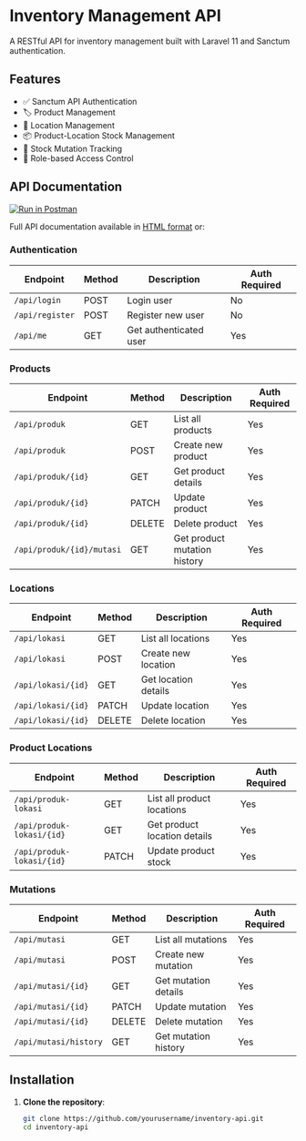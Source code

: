 # Inventory Management API

A RESTful API for inventory management built with Laravel 11 and Sanctum authentication.

## Features

- ✅ Sanctum API Authentication
- 🏷️ Product Management
- 📍 Location Management
- 📦 Product-Location Stock Management
- 🔄 Stock Mutation Tracking
- 🔐 Role-based Access Control

## API Documentation

[![Run in Postman](https://run.pstmn.io/button.svg)](https://god.gw.postman.com/run-collection/YOUR_COLLECTION_ID)

Full API documentation available in [HTML format](api-docs.html) or:

### Authentication

| Endpoint       | Method | Description                | Auth Required |
|----------------|--------|----------------------------|---------------|
| `/api/login`   | POST   | Login user                 | No            |
| `/api/register`| POST   | Register new user          | No            |
| `/api/me`      | GET    | Get authenticated user     | Yes           |

### Products

| Endpoint                  | Method | Description                     | Auth Required |
|---------------------------|--------|---------------------------------|---------------|
| `/api/produk`             | GET    | List all products               | Yes           |
| `/api/produk`             | POST   | Create new product              | Yes           |
| `/api/produk/{id}`        | GET    | Get product details             | Yes           |
| `/api/produk/{id}`        | PATCH  | Update product                  | Yes           |
| `/api/produk/{id}`        | DELETE | Delete product                  | Yes           |
| `/api/produk/{id}/mutasi` | GET    | Get product mutation history    | Yes           |

### Locations

| Endpoint               | Method | Description                | Auth Required |
|------------------------|--------|----------------------------|---------------|
| `/api/lokasi`          | GET    | List all locations         | Yes           |
| `/api/lokasi`          | POST   | Create new location        | Yes           |
| `/api/lokasi/{id}`     | GET    | Get location details       | Yes           |
| `/api/lokasi/{id}`     | PATCH  | Update location            | Yes           |
| `/api/lokasi/{id}`     | DELETE | Delete location            | Yes           |

### Product Locations

| Endpoint                     | Method | Description                     | Auth Required |
|------------------------------|--------|---------------------------------|---------------|
| `/api/produk-lokasi`         | GET    | List all product locations      | Yes           |
| `/api/produk-lokasi/{id}`    | GET    | Get product location details    | Yes           |
| `/api/produk-lokasi/{id}`    | PATCH  | Update product stock            | Yes           |

### Mutations

| Endpoint               | Method | Description                | Auth Required |
|------------------------|--------|----------------------------|---------------|
| `/api/mutasi`          | GET    | List all mutations         | Yes           |
| `/api/mutasi`          | POST   | Create new mutation        | Yes           |
| `/api/mutasi/{id}`     | GET    | Get mutation details       | Yes           |
| `/api/mutasi/{id}`     | PATCH  | Update mutation            | Yes           |
| `/api/mutasi/{id}`     | DELETE | Delete mutation            | Yes           |
| `/api/mutasi/history`  | GET    | Get mutation history       | Yes           |

## Installation

1. **Clone the repository**:
   ```bash
   git clone https://github.com/yourusername/inventory-api.git
   cd inventory-api
